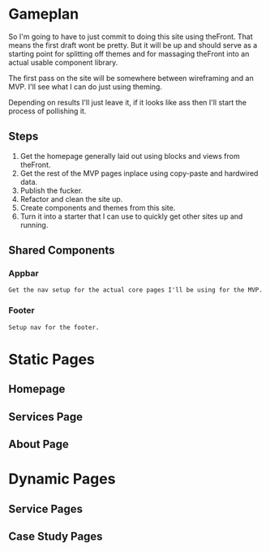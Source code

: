 # Gameplan
So I'm going to have to just commit to doing this site using theFront. That means the first draft wont be pretty. But it will be up and should serve as a starting point for splitting off themes and for massaging theFront into an actual usable component library.

The first pass on the site will be somewhere between wireframing and an MVP. I'll see what I can do just using theming. 

Depending on results I'll just leave it, if it looks like ass then I'll start the process of pollishing it. 

## Steps
1. Get the homepage generally laid out using blocks and views from theFront.
2. Get the rest of the MVP pages inplace using copy-paste and hardwired data.
3. Publish the fucker.
4. Refactor and clean the site up.
5. Create components and themes from this site.
6. Turn it into a starter that I can use to quickly get other sites up and running.  

## Shared Components

### Appbar
    Get the nav setup for the actual core pages I'll be using for the MVP. 
### Footer
    Setup nav for the footer.

# Static Pages

## Homepage

## Services Page

## About Page

# Dynamic Pages

## Service Pages
## Case Study Pages